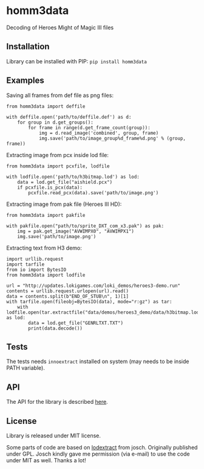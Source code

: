 # homm3data
Decoding of Heroes Might of Magic III files

## Installation

Library can be installed with PIP:
`pip install homm3data`

## Examples

Saving all frames from def file as png files:
```
from homm3data import deffile

with deffile.open('path/to/deffile.def') as d:
    for group in d.get_groups():
        for frame in range(d.get_frame_count(group)):
            img = d.read_image('combined', group, frame)
            img.save('path/to/image_group%d_frame%d.png' % (group, frame))
```

Extracting image from pcx inside lod file:
```
from homm3data import pcxfile, lodfile

with lodfile.open('path/to/h3bitmap.lod') as lod:
    data = lod.get_file("aishield.pcx")
    if pcxfile.is_pcx(data):
        pcxfile.read_pcx(data).save('path/to/image.png')
```

Extracting image from pak file (Heroes III HD):
```
from homm3data import pakfile

with pakfile.open("path/to/sprite_DXT_com_x3.pak") as pak:
    img = pak.get_image("AVWIMPX0", "AVWIMPX1")
    img.save('path/to/image.png')
```

Extracting text from H3 demo:
```
import urllib.request
import tarfile
from io import BytesIO
from homm3data import lodfile

url = "http://updates.lokigames.com/loki_demos/heroes3-demo.run"
contents = urllib.request.urlopen(url).read()
data = contents.split(b"END_OF_STUB\n", 1)[1]
with tarfile.open(fileobj=BytesIO(data), mode="r:gz") as tar:
    with lodfile.open(tar.extractfile("data/demos/heroes3_demo/data/h3bitmap.lod")) as lod:
        data = lod.get_file("GENRLTXT.TXT")
        print(data.decode())
```

## Tests
The tests needs `innoextract` installed on system (may needs to be inside PATH variable).

## API
The API for the library is described [here](https://laserlicht.github.io/homm3data).

## License
Library is released under MIT license.

Some parts of code are based on [lodextract](https://gitlab.mister-muffin.de/josch/lodextract) from josch. Originally published under GPL. Josch kindly gave me permission (via e-mail) to use the code under MIT as well. Thanks a lot!
